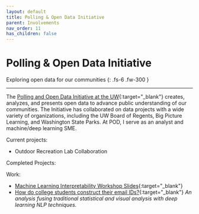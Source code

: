 ```yaml
---
layout: default
title: Polling & Open Data Initiative
parent: Involvements
nav_order: 11
has_children: false
---
```


# Polling & Open Data Initiative

Exploring open data for our communities
{: .fs-6 .fw-300 }

---

The [Polling and Open Data Initiative at the UW](https://poddata.org/){:target="_blank"} creates, analyzes, and presents open data to advance public understanding of our communities. The Initiative has collaborated on data projects with a wide variety of organizations, including the UW Board of Regents, Big Picture Learning, and Washington State Parks. At POD, I serve as an analyst and machine/deep learning SME.

Current projects:
- Outdoor Recreation Lab Collaboration

Completed Projects:

Work:
- [Machine Learning Interpretability Workshop Slides](https://www.kaggle.com/washingtongold/alcohol-love-and-grades-poduw-ml-workshop){:target="_blank"}
- [How do college students construct their email IDs?](https://www.kaggle.com/washingtongold/how-do-college-students-construct-their-email-ids){:target="_blank"} *An analysis fusing traditional statistical and visual analysis with deep learning NLP techniques.*
